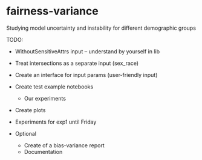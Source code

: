 # fairness-variance

Studying model uncertainty and instability for different demographic groups

TODO:
* WithoutSensitiveAttrs input – understand by yourself in lib
* Treat intersections as a separate input (sex_race)

* Create an interface for input params (user-friendly input)
* Create test example notebooks
  * Our experiments
* Create plots
* Experiments for exp1 until Friday

* Optional
  * Create of a bias-variance report
  * Documentation
